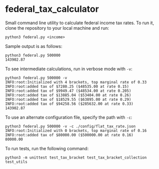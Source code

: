 # federal_tax_calculator

Small command line utility to calculate federal income tax rates. To run it, clone the repository to your local machine and run:

```
python3 federal.py <income> 
```

Sample output is as follows:

```
python3 federal.py 500000
143902.87
```

To see intermediate calculations, run in verbose mode with `-v`:

```
python3 federal.py 500000 -v
INFO:root:Initialized with 4 brackets, top marginal rate of 0.33
INFO:root:added tax of $7280.25 ($48535.00 at rate 0.15)
INFO:root:added tax of $9949.47 ($48534.00 at rate 0.205)
INFO:root:added tax of $13885.04 ($53404.00 at rate 0.26)
INFO:root:added tax of $18529.55 ($63895.00 at rate 0.29)
INFO:root:added tax of $94258.56 ($285632.00 at rate 0.33)
143902.87
```

To use an alternate configuration file, specify the path with `-c`:
```
python3 federal.py 500000 -v -c ./config/flat_tax_rate.json
INFO:root:Initialized with 0 brackets, top marginal rate of 0.16
INFO:root:added tax of $80000.00 ($500000.00 at rate 0.16)
80000.00
```

To run tests, run the following command:
```
python3 -m unittest test_tax_bracket test_tax_bracket_collection test_utils
```
